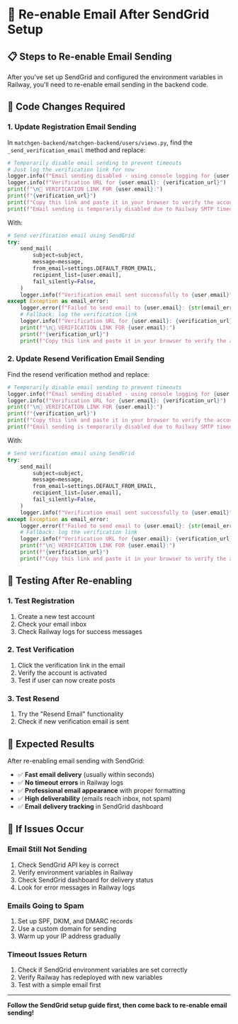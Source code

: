 # 🔄 Re-enable Email After SendGrid Setup

## 📋 Steps to Re-enable Email Sending

After you've set up SendGrid and configured the environment variables in Railway, you'll need to re-enable email sending in the backend code.

## 🔧 Code Changes Required

### 1. Update Registration Email Sending

In `matchgen-backend/matchgen-backend/users/views.py`, find the `_send_verification_email` method and replace:

```python
# Temporarily disable email sending to prevent timeouts
# Just log the verification link for now
logger.info(f"Email sending disabled - using console logging for {user.email}")
logger.info(f"Verification URL for {user.email}: {verification_url}")
print(f"\n🔗 VERIFICATION LINK FOR {user.email}:")
print(f"{verification_url}")
print(f"Copy this link and paste it in your browser to verify the account.\n")
print(f"Email sending is temporarily disabled due to Railway SMTP timeout issues.\n")
```

With:

```python
# Send verification email using SendGrid
try:
    send_mail(
        subject=subject,
        message=message,
        from_email=settings.DEFAULT_FROM_EMAIL,
        recipient_list=[user.email],
        fail_silently=False,
    )
    logger.info(f"Verification email sent successfully to {user.email}")
except Exception as email_error:
    logger.error(f"Failed to send email to {user.email}: {str(email_error)}")
    # Fallback: log the verification link
    logger.info(f"Verification URL for {user.email}: {verification_url}")
    print(f"\n🔗 VERIFICATION LINK FOR {user.email}:")
    print(f"{verification_url}")
    print(f"Copy this link and paste it in your browser to verify the account.\n")
```

### 2. Update Resend Verification Email Sending

Find the resend verification method and replace:

```python
# Temporarily disable email sending to prevent timeouts
logger.info(f"Email sending disabled - using console logging for {user.email}")
logger.info(f"Verification URL for {user.email}: {verification_url}")
print(f"\n🔗 VERIFICATION LINK FOR {user.email}:")
print(f"{verification_url}")
print(f"Copy this link and paste it in your browser to verify the account.\n")
print(f"Email sending is temporarily disabled due to Railway SMTP timeout issues.\n")
```

With:

```python
# Send verification email using SendGrid
try:
    send_mail(
        subject=subject,
        message=message,
        from_email=settings.DEFAULT_FROM_EMAIL,
        recipient_list=[user.email],
        fail_silently=False,
    )
    logger.info(f"Verification email sent successfully to {user.email}")
except Exception as email_error:
    logger.error(f"Failed to send email to {user.email}: {str(email_error)}")
    # Fallback: log the verification link
    logger.info(f"Verification URL for {user.email}: {verification_url}")
    print(f"\n🔗 VERIFICATION LINK FOR {user.email}:")
    print(f"{verification_url}")
    print(f"Copy this link and paste it in your browser to verify the account.\n")
```

## 🧪 Testing After Re-enabling

### 1. Test Registration
1. Create a new test account
2. Check your email inbox
3. Check Railway logs for success messages

### 2. Test Verification
1. Click the verification link in the email
2. Verify the account is activated
3. Test if user can now create posts

### 3. Test Resend
1. Try the "Resend Email" functionality
2. Check if new verification email is sent

## 🎯 Expected Results

After re-enabling email sending with SendGrid:

- ✅ **Fast email delivery** (usually within seconds)
- ✅ **No timeout errors** in Railway logs
- ✅ **Professional email appearance** with proper formatting
- ✅ **High deliverability** (emails reach inbox, not spam)
- ✅ **Email delivery tracking** in SendGrid dashboard

## 🚨 If Issues Occur

### Email Still Not Sending
1. Check SendGrid API key is correct
2. Verify environment variables in Railway
3. Check SendGrid dashboard for delivery status
4. Look for error messages in Railway logs

### Emails Going to Spam
1. Set up SPF, DKIM, and DMARC records
2. Use a custom domain for sending
3. Warm up your IP address gradually

### Timeout Issues Return
1. Check if SendGrid environment variables are set correctly
2. Verify Railway has redeployed with new variables
3. Test with a simple email first

---

**Follow the SendGrid setup guide first, then come back to re-enable email sending!**






